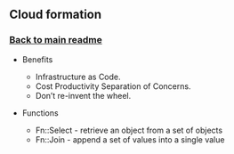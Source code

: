 ## Cloud formation

### [Back to main readme](Readme.md)

- Benefits
	- Infrastructure as Code.
	- Cost Productivity Separation of Concerns.
	- Don’t re-invent the wheel.

- Functions
	- Fn::Select - retrieve an object from a set of objects
	- Fn::Join - append a set of values into a single value